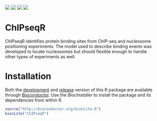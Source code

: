 ![](http://bioconductor.org/shields/availability/devel/ChIPseqR.svg)
![](http://bioconductor.org/shields/build/devel/bioc/ChIPseqR.svg)
![](http://bioconductor.org/shields/years-in-bioc/ChIPseqR.svg)
![](http://bioconductor.org/shields/downloads/ChIPseqR.svg)

# ChIPseqR
ChIPseqR identifies protein binding sites from ChIP-seq and nucleosome positioning experiments. 
The model used to describe binding events was developed to locate nucleosomes but should flexible enough to 
handle other types of experiments as well.

# Installation
Both the [development](http://bioconductor.org/packages/devel/bioc/html/ChIPseqR.html) and 
[release](http://bioconductor.org/packages/release/bioc/html/ChIPseqR.html) version of this R package
are available through [Bioconductor](http://bioconductor.org/). Use the *BiocInstaller* to install the
package and its dependencies from within R.

```r
source("http://bioconductor.org/biocLite.R")
biocLite("ChIPseqR")
```
